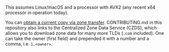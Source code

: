 This assumes Linux/macOS and a processor with AVX2 (any recent x64 processor in operation today).


You can [obtain a current copy via zone transfer](https://internetstiftelsen.se/en/zone-data/). CONTRIBUTING.md in this repository also links to the Centralized Zone Data Service (CZDS), which allows you to download zone data for many more TLDs (`.com` included). One can take the owner (first field) and prepended it with a number and a comma, i.e. `1,<owner>`.
